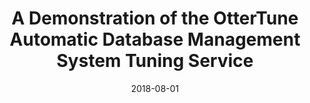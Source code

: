 ---
title: 'A Demonstration of the OtterTune Automatic Database Management System Tuning Service'
collection: 'publications'
permalink: '/publications/2018-08-01-zhang18-vldb'
date: 2018-08-01
authors: 'Bohan Zhang, Dana Van Aken, Justin Wang, Tao Dai, Shuli Jiang, Jacky Lao, Siyuan Sheng, Andrew Pavlo, Geoffrey J. Gordon'
venue: 'Proceedings of the VLDB Endowment'
paperurl: 'http://danavanaken.com/files/zhang18-vldb.pdf'
pubtype: 'DEMO'
---